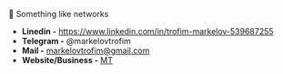 🔮 Something like networks

* **Linedin -** https://www.linkedin.com/in/trofim-markelov-539687255
* **Telegram -** @markelovtrofim
* **Mail -** markelovtrofim@gmail.com
* **Website/Business -** [MT](https://youtu.be/dQw4w9WgXcQ)
